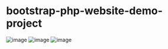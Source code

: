 # bootstrap-php-website-demo-project

<img src="http://www.codingwithjks.tech/Github/11.png" alt="image"/>
<img src="http://www.codingwithjks.tech/Github/22.png" alt="image"/>
<img src="http://www.codingwithjks.tech/Github/33.png" alt="image"/>
